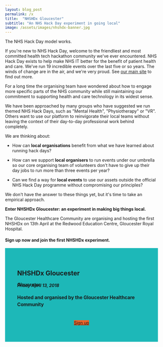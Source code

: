 ```yaml
---
layout: blog_post
permalink: /x
title:  "NHSHDx Gloucester"
subtitle: "An NHS Hack Day experiment in going local"
image: /assets/images/nhshdx-banner.jpg
---
```


The NHS Hack Day model works.

If you're new to NHS Hack Day, welcome to the friendliest and most committed health tech hackathon community we've ever encountered. NHS Hack Day exists to help make NHS IT better for the benefit of patient health and care. We've run 19 incredible events over the last five or so years. The winds of change are in the air, and we're very proud. See [our main site](/) to find out more.

For a long time the organising team have wondered about how to engage more specific parts of the NHS community while still maintaining our commitment to supporting health and care technology in its widest sense.

We have been approached by many groups who have suggested we run themed NHS Hack Days, such as "Mental Health", "Physiotherapy" or "VR". Others want to use our platform to reinvigorate their local teams without leaving the context of their day-to-day professional work behind completely.

We are thinking about:
* How can **local organisations** benefit from what we have learned about running hack days?

* How can we support **local organisers** to run events under our umbrella so our core organising team of volunteers don't have to give up their day jobs to run more than three events per year?

* Can we find a way for **local events** to use our assets outside the official NHS Hack Day programme without compromising our principles?

We don't have the answer to these things yet, but it's time to take an empirical approach.

**Enter NHSHDx Gloucester: an experiment in making big things local.**

The Gloucester Healthcare Community are organising and hosting the first NHSHDx on 13th April at the Redwood Education Centre, Gloucester Royal Hospital.


<section class="call_to_action" id="signups">
<div class="container">
  <div class="row">
    <h4>Sign up now and join the first NHSHDx experiment.</h4>
      <div class="col-md-6 col-md-offset-3" style="background: #1db8b8; padding: 40px">
        <h2>NHSHDx Gloucester</h2>
        <h5 style="margin-bottom: -40px">
          <i class="fa fa-calendar"></i> Friday April 13, 2018
        </h5>
        <h5>
          <i class="fa fa-map-marker"></i>Gloucester
        </h5>
        <h2 style="margin-bottom: 40px; font-size: 1.1em; line-height: 1.5em">
          Hosted and organised by the Gloucester Healthcare Community
        </h2>
        <center>
          <p>
            <a class="btn btn-info btn-lg" style="background: #ec652b" target="_blank" href="https://nhshdxgloucester.eventbrite.co.uk/">
              Sign up
            </a>
          </p>
        </center>
      </div>

  </div> <!-- row -->
</div>   <!-- container -->
</section>
